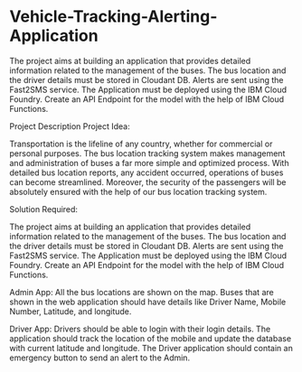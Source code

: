 # Vehicle-Tracking-Alerting-Application
The project aims at building an application that provides detailed information related to the management of the buses. The bus location and the driver details must be stored in Cloudant DB. Alerts are sent using the Fast2SMS service. The Application must be deployed using the IBM Cloud Foundry. Create an API Endpoint for the model with the help of IBM Cloud Functions. 

Project Description
Project Idea:

Transportation is the lifeline of any country, whether for commercial or personal purposes. The bus location tracking system makes management and administration of buses a far more simple and optimized process. With detailed bus location reports, any accident occurred, operations of buses can become streamlined. Moreover, the security of the passengers will be absolutely ensured with the help of our bus location tracking system.

Solution Required:

The project aims at building an application that provides detailed information related to the management of the buses. The bus location and the driver details must be stored in Cloudant DB. Alerts are sent using the Fast2SMS service. The Application must be deployed using the IBM Cloud Foundry. Create an API Endpoint for the model with the help of IBM Cloud Functions. 


Admin App: All the bus locations are shown on the map. Buses that are shown in the web application should have details like Driver Name, Mobile Number, Latitude, and longitude.

Driver App: Drivers should be able to login with their login details. The application should track the location of the mobile and update the database with current latitude and longitude. The Driver application should contain an emergency button to send an alert to the Admin.

 


